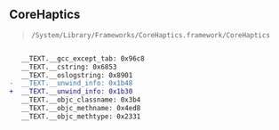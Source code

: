 ## CoreHaptics

> `/System/Library/Frameworks/CoreHaptics.framework/CoreHaptics`

```diff

   __TEXT.__gcc_except_tab: 0x96c8
   __TEXT.__cstring: 0x6853
   __TEXT.__oslogstring: 0x8901
-  __TEXT.__unwind_info: 0x1b48
+  __TEXT.__unwind_info: 0x1b30
   __TEXT.__objc_classname: 0x3b4
   __TEXT.__objc_methname: 0x4ed8
   __TEXT.__objc_methtype: 0x2331

```
